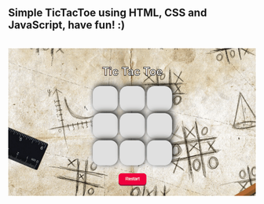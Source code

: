 Simple TicTacToe using HTML, CSS and JavaScript, have fun! :)
--------------------------------------------------------------------------------------------------------------------------
<br>

<img src = "https://github.com/ViniStrife/TicTacToe/blob/31b07bf0d3e637e65bfded0dffd834e8a8d8264c/Anima%C3%A7%C3%A3o.gif" >
